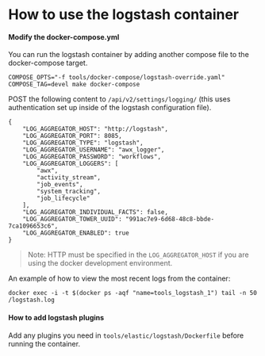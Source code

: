 # How to use the logstash container

#### Modify the docker-compose.yml

You can run the logstash container by adding another compose file to the docker-compose target.

```
COMPOSE_OPTS="-f tools/docker-compose/logstash-override.yaml" COMPOSE_TAG=devel make docker-compose
```

POST the following content to `/api/v2/settings/logging/` (this uses
authentication set up inside of the logstash configuration file).

```
{
    "LOG_AGGREGATOR_HOST": "http://logstash",
    "LOG_AGGREGATOR_PORT": 8085,
    "LOG_AGGREGATOR_TYPE": "logstash",
    "LOG_AGGREGATOR_USERNAME": "awx_logger",
    "LOG_AGGREGATOR_PASSWORD": "workflows",
    "LOG_AGGREGATOR_LOGGERS": [
        "awx",
        "activity_stream",
        "job_events",
        "system_tracking",
        "job_lifecycle"
    ],
    "LOG_AGGREGATOR_INDIVIDUAL_FACTS": false,
    "LOG_AGGREGATOR_TOWER_UUID": "991ac7e9-6d68-48c8-bbde-7ca1096653c6",
    "LOG_AGGREGATOR_ENABLED": true
}
```

> Note: HTTP must be specified in the `LOG_AGGREGATOR_HOST` if you are using the docker development environment.  

An example of how to view the most recent logs from the container:

```
docker exec -i -t $(docker ps -aqf "name=tools_logstash_1") tail -n 50 /logstash.log
```

#### How to add logstash plugins

Add any plugins you need in `tools/elastic/logstash/Dockerfile` before running the container.  
